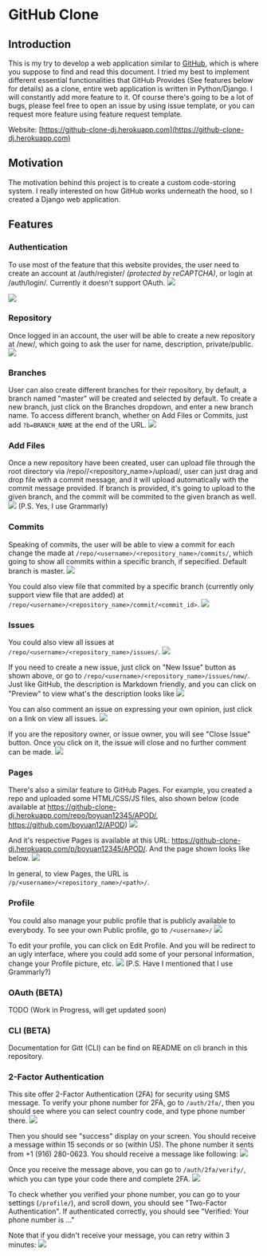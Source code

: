 # GitHub Clone
## Introduction
This is my try to develop a web application similar to [GitHub](https://github.com), which is where you suppose to find and read this document. I tried my best to implement different essential functionalities that GitHub Provides (See features below for details) as a clone, entire web application is written in Python/Django. I will constantly add more feature to it. Of course there's going to be a lot of bugs, please feel free to open an issue by using issue template, or you can request more feature using feature request template.

Website: [https://github-clone-dj.herokuapp.com](https://github-clone-dj.herokuapp.com)

## Motivation
The motivation behind this project is to create a custom code-storing system. I really interested on how GitHub works underneath the hood, so I created a Django web application.

## Features
<!--
(Detail features documentations can be find on the Wiki section for this repository. Or you can just click on the link for each core features)
-->

### Authentication
To use most of the feature that this website provides, the user need to create an account at /auth/register/ *(protected by reCAPTCHA)*, or login at /auth/login/. Currently it doesn't support OAuth.
![](https://res.cloudinary.com/boyuan12/image/upload/v1600326627/Screen_Shot_2020-09-17_at_12.10.21_AM_kbmfmq.png) 

![](https://res.cloudinary.com/boyuan12/image/upload/v1600326713/Screen_Shot_2020-09-17_at_12.11.47_AM_jkqeoi.png)

### Repository
Once logged in an account, the user will be able to create a new repository at /new/, which going to ask the user for name, description, private/public.
![](https://res.cloudinary.com/boyuan12/image/upload/v1600326795/Screen_Shot_2020-09-17_at_12.13.08_AM_mkoybu.png)

### Branches
User can also create different branches for their repository, by default, a branch named "master" will be created and selected by default. To create a new branch, just click on the Branches dropdown, and enter a new branch name. To access different branch, whether on Add Files or Commits, just add `?b=BRANCH_NAME` at the end of the URL.
![](https://res.cloudinary.com/boyuan12/image/upload/t_media_lib_thumb/v1600326986/Screen_Shot_2020-09-17_at_12.16.18_AM_jvvpub.png)

### Add Files
Once a new repository have been created, user can upload file through the root directory via /repo/<username>/<repository_name>/upload/, user can just drag and drop file with a commit message, and it will upload automatically with the commit message provided. If branch is provided, it's going to upload to the given branch, and the commit will be commited to the given branch as well. 
![](https://res.cloudinary.com/boyuan12/image/upload/v1600365405/Screen_Shot_2020-09-17_at_10.56.37_AM_v5zlvm.png)
(P.S. Yes, I use Grammarly)

### Commits
Speaking of commits, the user will be able to view a commit for each change the made at `/repo/<username>/<repository_name>/commits/`, which going to show all commits within a specific branch, if sepecified. Default branch is master.
![](https://res.cloudinary.com/boyuan12/image/upload/v1600370180/Screen_Shot_2020-09-17_at_12.15.38_PM_txpp7n.png)

You could also view file that commited by a specific branch (currently only support view file that are added) at `/repo/<username>/<repository_name>/commit/<commit_id>`.
![](https://res.cloudinary.com/boyuan12/image/upload/v1600370337/Screen_Shot_2020-09-17_at_12.18.51_PM_ccut13.png)

### Issues
You could also view all issues at `/repo/<username>/<repository_name>/issues/`.
![](https://res.cloudinary.com/boyuan12/image/upload/v1600370842/Screen_Shot_2020-09-17_at_12.27.14_PM_ey8s9l.png)

If you need to create a new issue, just click on "New Issue" button as shown above, or go to `/repo/<username>/<repository_name>/issues/new/`. Just like GitHub, the description is Markdown friendly, and you can click on "Preview" to view what's the description looks like
![](https://res.cloudinary.com/boyuan12/image/upload/v1600373643/Screen_Shot_2020-09-17_at_1.13.56_PM_ti6ksq.png)

You can also comment an issue on expressing your own opinion, just click on a link on view all issues.
![](https://res.cloudinary.com/boyuan12/image/upload/v1600374373/Screen_Shot_2020-09-17_at_1.26.06_PM_hewhc1.png)

If you are the repository owner, or issue owner, you will see "Close Issue" button. Once you click on it, the issue will close and no further comment can be made.
![](https://res.cloudinary.com/boyuan12/image/upload/v1600374742/Screen_Shot_2020-09-17_at_1.32.15_PM_w1yajq.png)

### Pages
There's also a similar feature to GitHub Pages. For example, you created a repo and uploaded some HTML/CSS/JS files, also shown below (code available at https://github-clone-dj.herokuapp.com/repo/boyuan12345/APOD/, https://github.com/boyuan12/APOD)
![](https://res.cloudinary.com/boyuan12/image/upload/v1600375009/Screen_Shot_2020-09-17_at_1.36.43_PM_dgnqfw.png)

And it's respective Pages is available at this URL: https://github-clone-dj.herokuapp.com/p/boyuan12345/APOD/. And the page shown looks like below.
![](https://res.cloudinary.com/boyuan12/image/upload/v1600375245/Screen_Shot_2020-09-17_at_1.40.38_PM_qyznvn.png)

In general, to view Pages, the URL is `/p/<username>/<repository_name>/<path>/`.

### Profile
You could also manage your public profile that is publicly available to everybody. To see your own Public profile, go to `/<username>/`
![](https://res.cloudinary.com/boyuan12/image/upload/v1600391747/Screen_Shot_2020-09-17_at_6.14.31_PM_upt5b4.png)

To edit your profile, you can click on Edit Profile. And you will be redirect to an ugly interface, where you could add some of your personal information, change your Profile picture, etc.
![](https://res.cloudinary.com/boyuan12/image/upload/v1600392918/Screen_Shot_2020-09-17_at_6.35.12_PM_smdjnu.png)
(P.S. Have I mentioned that I use Grammarly?)

### OAuth **(BETA)**
TODO (Work in Progress, will get updated soon)

### CLI **(BETA)**
Documentation for Gitt (CLI) can be find on README on cli branch in this repository. 

### 2-Factor Authentication
This site offer 2-Factor Authentication (2FA) for security using SMS message. To verify your phone number for 2FA, go to `/auth/2fa/`, then you should see where you can select country code, and type phone number there.
![](https://res.cloudinary.com/boyuan12/image/upload/v1604297848/Screen_Shot_2020-11-01_at_10.17.23_PM_axw7ae.png)

Then you should see "success" display on your screen. You should receive a message within 15 seconds or so (within US). The phone number it sents from +1 (916) 280-0623. You should receive a message like following:
![](https://res.cloudinary.com/boyuan12/image/upload/v1604298416/Screen_Shot_2020-11-01_at_10.26.50_PM_aulz7b.png)

Once you receive the message above, you can go to `/auth/2fa/verify/`, which you can type your code there and complete 2FA.
![](https://res.cloudinary.com/boyuan12/image/upload/v1604298531/Screen_Shot_2020-11-01_at_10.28.47_PM_a9bcub.png)

To check whether you verified your phone number, you can go to your settings (`/profile/`), and scroll down, you should see "Two-Factor Authentication". If authenticated correctly, you should see 
"Verified: Your phone number is ..."

Note that if you didn't receive your message, you can retry within 3 minutes:
![](https://res.cloudinary.com/boyuan12/image/upload/v1604298906/Screen_Recording_2020-11-01_at_10.29.57_PM_fw1ais.gif)
